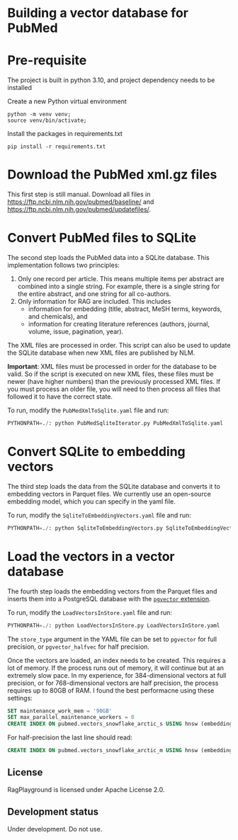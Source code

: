 Building a vector database for PubMed
=====================================

# Pre-requisite
The project is built in python 3.10, and project dependency needs to be installed 

Create a new Python virtual environment
```console
python -m venv venv;
source venv/bin/activate;
```

Install the packages in requirements.txt
```console
pip install -r requirements.txt
```

# Download the PubMed xml.gz files

This first step is still manual. Download all files in https://ftp.ncbi.nlm.nih.gov/pubmed/baseline/ and https://ftp.ncbi.nlm.nih.gov/pubmed/updatefiles/.

# Convert PubMed files to SQLite

The second step loads the PubMed data into a SQLite database. This implementation follows two principles:

1. Only one record per article. This means multiple items per abstract are combined into a single string. For example, there is a single string for the entire abstract, and one string for all co-authors.
2. Only information for RAG are included. This includes 
    - information for embedding (title, abstract, MeSH terms, keywords, and chemicals), and 
    - information for creating literature references (authors, journal, volume, issue, pagination, year).

The XML files are processed in order. This script can also be used to update the SQLite database when new XML files are published by NLM.

**Important**: XML files must be processed in order for the database to be valid. So if the script is executed on new XML files, these files must be newer (have higher numbers) than the previously processed XML files. If you must process an older file, you will need to then process all files that followed it to have the correct state.

To run, modify the `PubMedXmlToSqlite.yaml` file and run:
```python
PYTHONPATH=./: python PubMedSqliteIterator.py PubMedXmlToSqlite.yaml
```

# Convert SQLite to embedding vectors

The third step loads the data from the SQLite database and converts it to embedding vectors in Parquet files. We currently use an open-source embedding model, which you can specify in the yaml file.

To run, modify the `SqliteToEmbeddingVectors.yaml` file and run:
```python
PYTHONPATH=./: python SqliteToEmbeddingVectors.py SqliteToEmbeddingVectors.yaml
```

# Load the vectors in a vector database

The fourth step loads the embedding vectors from the Parquet files and inserts them into a PostgreSQL database with the [`pgvector` extension](https://github.com/pgvector/pgvector).

To run, modify the `LoadVectorsInStore.yaml` file and run:
```python
PYTHONPATH=./: python LoadVectorsInStore.py LoadVectorsInStore.yaml
```
The `store_type` argument in the YAML file can be set to `pgvector` for full precision, or `pgvector_halfvec` for half precision. 

Once the vectors are loaded, an index needs to be created. This requires a lot of memory. If the process runs out of memory, it will continue but at an extremely slow pace. In my experience, for 384-dimensional vectors at full precision, or for 768-dimensional vectors are half precision, the process requires up to 80GB of RAM. I found the best performacne using these settings:

```sql
SET maintenance_work_mem = '90GB'
SET max_parallel_maintenance_workers = 0
CREATE INDEX ON pubmed.vectors_snowflake_arctic_s USING hnsw (embedding vector_cosine_ops)
```
For half-precision the last line should read:

```sql
CREATE INDEX ON pubmed.vectors_snowflake_arctic_m USING hnsw (embedding halfvec_cosine_ops)
```




## License

RagPlayground is licensed under Apache License 2.0.

## Development status

Under development. Do not use.